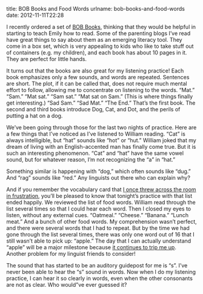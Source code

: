 title: BOB Books and Food Words
urlname: bob-books-and-food-words
date: 2012-11-11T22:28

I recently ordered a set of [BOB Books][a], thinking that they would be helpful in starting to teach Emily how to read.
Some of the parenting blogs I&#x02bc;ve read have great things to say about them as an emerging literacy tool. They come
in a box set, which is very appealing to kids who like to take stuff out of containers (e.g. my children), and each book
has about 10 pages in it. They are perfect for little hands.

[a]: https://bobbooks.com/

It turns out that the books are also great for my listening practice! Each book emphasizes only a few sounds, and words
are repeated. Sentences are short. The plot, if it can be called that, does not require much mental effort to follow,
allowing me to concentrate on listening to the words. &ldquo;Mat.&rdquo; &ldquo;Sam.&rdquo; &ldquo;Mat sat.&rdquo;
&ldquo;Sam sat.&rdquo; &ldquo;Mat sat on Sam.&rdquo; (This is where things finally get interesting.) &ldquo;Sad
Sam.&rdquo; &ldquo;Sad Mat.&rdquo; &ldquo;The End.&rdquo; That&#x02bc;s the first book. The second and third books
introduce Dog, Cat, and Dot, and the perils of putting a hat on a dog.

We&#x02bc;ve been going through those for the last two nights of practice. Here are a few things that I&#x02bc;ve
noticed as I&#x02bc;ve listened to William reading. &ldquo;Cat&rdquo; is always intelligible, but &ldquo;hat&rdquo;
sounds like &ldquo;hot&rdquo; or &ldquo;hut.&rdquo; William joked that my dream of living with an English-accented man
has finally come true. But it is such an interesting phenomenon. &ldquo;Cat&rdquo; and &ldquo;hat&rdquo; have the same
vowel sound, but for whatever reason, I&#x02bc;m not recognizing the &ldquo;a&rdquo; in &ldquo;hat.&rdquo;

Something similar is happening with &ldquo;dog,&rdquo; which often sounds like &ldquo;dug.&rdquo; And &ldquo;rag&rdquo;
sounds like &ldquo;red.&rdquo; Any linguists out there who can explain why?

And if you remember the vocabulary card that [I once threw across the room in frustration][b], you&#x02bc;ll be pleased
to know that tonight&#x02bc;s practice with that list ended happily. We reviewed the list of food words. William read
through the list several times so that I could hear each word. Then I closed my eyes to listen, without any external
cues. &ldquo;Oatmeal.&rdquo; &ldquo;Cheese.&rdquo; &ldquo;Banana.&rdquo; &ldquo;Lunch meat.&rdquo; And a bunch of other
food words. My comprehension wasn&#x02bc;t perfect, and there were several words that I had to repeat. But by the time
we had gone through the list several times, there was only one word out of 16 that I still wasn&#x02bc;t able to pick
up: &ldquo;apple.&rdquo; The day that I can actually understand &ldquo;apple&rdquo; will be a major milestone because
[it continues to trip me up][c]. Another problem for my linguist friends to consider!

[b]: {filename}/published/2012/11/2012-11-04-a-lesson-from-molly.md
[c]: {filename}/published/2012/10/2012-10-30-fruits.md

The sound that has started to be an auditory guidepost for me is &ldquo;s&rdquo;. I&#x02bc;ve never been able to hear
the &ldquo;s&rdquo; sound in words. Now when I do my listening practice, I can hear it so clearly in words, even when
the other consonants are not as clear. Who would&rdquo;ve ever guessed it?
